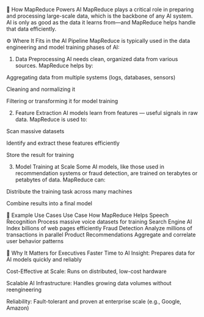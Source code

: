 🧠 How MapReduce Powers AI
MapReduce plays a critical role in preparing and processing large-scale data, which is the backbone of any AI system. AI is only as good as the data it learns from—and MapReduce helps handle that data efficiently.

⚙️ Where It Fits in the AI Pipeline
MapReduce is typically used in the data engineering and model training phases of AI:

1. Data Preprocessing
AI needs clean, organized data from various sources.
MapReduce helps by:

Aggregating data from multiple systems (logs, databases, sensors)

Cleaning and normalizing it

Filtering or transforming it for model training

2. Feature Extraction
AI models learn from features — useful signals in raw data.
MapReduce is used to:

Scan massive datasets

Identify and extract these features efficiently

Store the result for training

3. Model Training at Scale
Some AI models, like those used in recommendation systems or fraud detection, are trained on terabytes or petabytes of data.
MapReduce can:

Distribute the training task across many machines

Combine results into a final model

🧰 Example Use Cases
Use Case	How MapReduce Helps
Speech Recognition	Process massive voice datasets for training
Search Engine AI	Index billions of web pages efficiently
Fraud Detection	Analyze millions of transactions in parallel
Product Recommendations	Aggregate and correlate user behavior patterns

💼 Why It Matters for Executives
Faster Time to AI Insight: Prepares data for AI models quickly and reliably

Cost-Effective at Scale: Runs on distributed, low-cost hardware

Scalable AI Infrastructure: Handles growing data volumes without reengineering

Reliability: Fault-tolerant and proven at enterprise scale (e.g., Google, Amazon)


